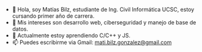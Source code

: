- 👋 Hola, soy Matías Bilz, estudiante de Ing. Civil Informática UCSC, estoy cursando primer año de carrera.
- 👀 Mis intereses son desarrollo web, ciberseguridad y manejo de base de datos.
- 🌱 Actualmente estoy aprendiendo C/C++ y JS.
- 📫 Puedes escribirme via Gmail: mati.bilz.gonzalez@gmail.com
